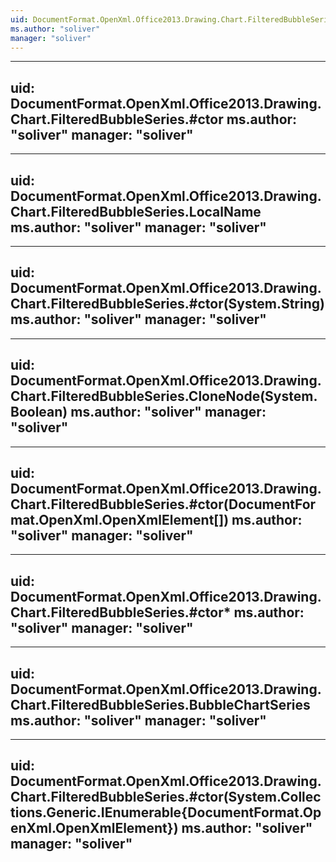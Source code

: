 ```yaml
---
uid: DocumentFormat.OpenXml.Office2013.Drawing.Chart.FilteredBubbleSeries
ms.author: "soliver"
manager: "soliver"
---
```


---
uid: DocumentFormat.OpenXml.Office2013.Drawing.Chart.FilteredBubbleSeries.#ctor
ms.author: "soliver"
manager: "soliver"
---

---
uid: DocumentFormat.OpenXml.Office2013.Drawing.Chart.FilteredBubbleSeries.LocalName
ms.author: "soliver"
manager: "soliver"
---

---
uid: DocumentFormat.OpenXml.Office2013.Drawing.Chart.FilteredBubbleSeries.#ctor(System.String)
ms.author: "soliver"
manager: "soliver"
---

---
uid: DocumentFormat.OpenXml.Office2013.Drawing.Chart.FilteredBubbleSeries.CloneNode(System.Boolean)
ms.author: "soliver"
manager: "soliver"
---

---
uid: DocumentFormat.OpenXml.Office2013.Drawing.Chart.FilteredBubbleSeries.#ctor(DocumentFormat.OpenXml.OpenXmlElement[])
ms.author: "soliver"
manager: "soliver"
---

---
uid: DocumentFormat.OpenXml.Office2013.Drawing.Chart.FilteredBubbleSeries.#ctor*
ms.author: "soliver"
manager: "soliver"
---

---
uid: DocumentFormat.OpenXml.Office2013.Drawing.Chart.FilteredBubbleSeries.BubbleChartSeries
ms.author: "soliver"
manager: "soliver"
---

---
uid: DocumentFormat.OpenXml.Office2013.Drawing.Chart.FilteredBubbleSeries.#ctor(System.Collections.Generic.IEnumerable{DocumentFormat.OpenXml.OpenXmlElement})
ms.author: "soliver"
manager: "soliver"
---
